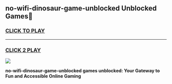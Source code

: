 
## no-wifi-dinosaur-game-unblocked Unblocked Games👋
<h3>
<a href="https://news.freeplayer.one?title=no-wifi-dinosaur-game-unblocked&ref=16F">CLICK TO PLAY</a></h3>
<hr>

<h3>
<a href="https://news.freeplayer.one?title=no-wifi-dinosaur-game-unblocked&ref=16F">CLICK 2 PLAY</a>
  
</h3>

<a href="https://news.freeplayer.one?title=no-wifi-dinosaur-game-unblocked&ref=16F/"><img src="https://clearcache.store/games.png"></a>


**no-wifi-dinosaur-game-unblocked games unblocked: Your Gateway to Fun and Accessible Online Gaming**
